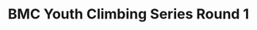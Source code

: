 ---
layout: post
title: BMC Youth Climbing Series Round 1
month: January
venue: Big Rock Bond
time: ??
link: www.thebmc.co.uk/bmc-youth-climbing-series-2019
---